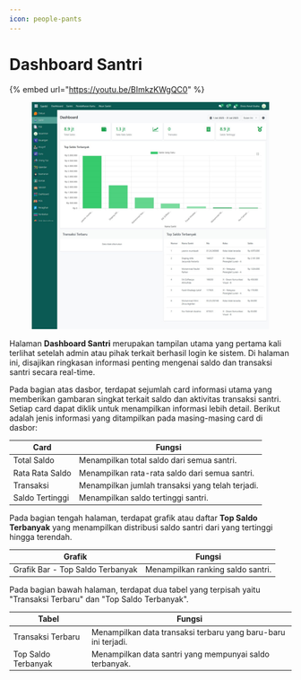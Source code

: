 ```yaml
---
icon: people-pants
---
```


# Dashboard Santri

{% embed url="https://youtu.be/BImkzKWgQC0" %}

<figure><img src="../../.gitbook/assets/image (76).png" alt=""><figcaption></figcaption></figure>

Halaman **Dashboard Santri** merupakan tampilan utama yang pertama kali terlihat setelah admin atau pihak terkait berhasil login ke sistem. Di halaman ini, disajikan ringkasan informasi penting mengenai saldo dan transaksi santri secara real-time.&#x20;

Pada bagian atas dasbor, terdapat sejumlah card informasi utama yang memberikan gambaran singkat terkait saldo dan aktivitas transaksi santri. Setiap card dapat diklik untuk menampilkan informasi lebih detail. Berikut adalah jenis informasi yang ditampilkan pada masing-masing card di dasbor:

| Card            | Fungsi                                           |
| --------------- | ------------------------------------------------ |
| Total Saldo     | Menampilkan total saldo dari semua santri.       |
| Rata Rata Saldo | Menampilkan rata-rata saldo dari semua santri.   |
| Transaksi       | Menampilkan jumlah transaksi yang telah terjadi. |
| Saldo Tertinggi | Menampilkan saldo tertinggi santri.              |

Pada bagian tengah halaman, terdapat grafik atau daftar **Top Saldo Terbanyak** yang menampilkan distribusi saldo santri dari yang tertinggi hingga terendah.

| Grafik                           | Fungsi                            |
| -------------------------------- | --------------------------------- |
| Grafik Bar - Top Saldo Terbanyak | Menampilkan ranking saldo santri. |

Pada bagian bawah halaman, terdapat dua tabel yang terpisah yaitu "Transaksi Terbaru" dan "Top Saldo Terbanyak".

| Tabel               | Fungsi                                                         |
| ------------------- | -------------------------------------------------------------- |
| Transaksi Terbaru   | Menampilkan data transaksi terbaru yang baru-baru ini terjadi. |
| Top Saldo Terbanyak | Menampilkan data santri yang mempunyai saldo terbanyak.        |
